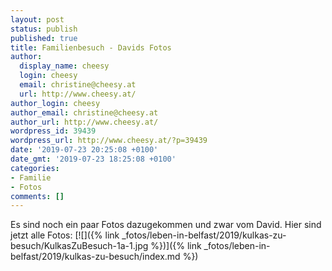 ```yaml
---
layout: post
status: publish
published: true
title: Familienbesuch - Davids Fotos
author:
  display_name: cheesy
  login: cheesy
  email: christine@cheesy.at
  url: http://www.cheesy.at/
author_login: cheesy
author_email: christine@cheesy.at
author_url: http://www.cheesy.at/
wordpress_id: 39439
wordpress_url: http://www.cheesy.at/?p=39439
date: '2019-07-23 20:25:08 +0100'
date_gmt: '2019-07-23 18:25:08 +0100'
categories:
- Familie
- Fotos
comments: []
---
```

Es sind noch ein paar Fotos dazugekommen und zwar vom David.
Hier sind jetzt alle Fotos:
[![]({% link _fotos/leben-in-belfast/2019/kulkas-zu-besuch/KulkasZuBesuch-1a-1.jpg %})]({% link _fotos/leben-in-belfast/2019/kulkas-zu-besuch/index.md %})

